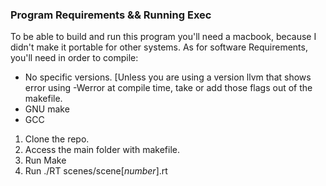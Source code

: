 ### Program Requirements && Running Exec

To be able to build and run this program you'll need a macbook, because I didn't make it portable for other systems. As for software Requirements, you'll need in order to compile:

* No specific versions. [Unless you are using a version llvm that shows error using -Werror at compile time, take or add those flags out of the makefile. 
* GNU make
* GCC

1. Clone the repo.
2. Access the main folder with makefile.
3. Run Make
4. Run ./RT scenes/scene[*number*].rt

